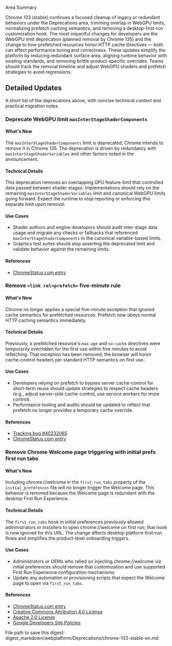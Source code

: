 Area Summary

Chrome 133 (stable) continues a focused cleanup of legacy or redundant behaviors under the Deprecations area, trimming overlap in WebGPU limits, normalizing prefetch caching semantics, and removing a desktop-first-run customization hook. The most impactful changes for developers are the WebGPU limit deprecation (planned removal by Chrome 135) and the change to how prefetched resources honor HTTP cache directives — both can affect performance tuning and correctness. These updates simplify the platform by reducing redundant surface area, aligning runtime behavior with existing standards, and removing brittle product-specific overrides. Teams should track the removal timeline and adjust WebGPU shaders and prefetch strategies to avoid regressions.

## Detailed Updates

A short list of the deprecations above, with concise technical context and practical migration notes.

### Deprecate WebGPU limit `maxInterStageShaderComponents`

#### What's New
The `maxInterStageShaderComponents` limit is deprecated; Chrome intends to remove it in Chrome 135. The deprecation is driven by redundancy with `maxInterStageShaderVariables` and other factors noted in the announcement.

#### Technical Details
This deprecation removes an overlapping GPU feature-limit that controlled data passed between shader stages. Implementations should rely on the remaining `maxInterStageShaderVariables` limit and canonical WebGPU limits going forward. Expect the runtime to stop reporting or enforcing this separate limit upon removal.

#### Use Cases
- Shader authors and engine developers should audit inter-stage data usage and migrate any checks or fallbacks that referenced `maxInterStageShaderComponents` to the canonical variable-based limits.
- Graphics test suites should stop asserting the deprecated limit and validate behavior against the remaining limits.

#### References
- [ChromeStatus.com entry](https://chromestatus.com/feature/4853767735083008)

### Remove `<link rel=prefetch>` five-minute rule

#### What's New
Chrome no longer applies a special five-minute exception that ignored cache semantics for prefetched resources. Prefetch now obeys normal HTTP caching semantics immediately.

#### Technical Details
Previously, a prefetched resource's `max-age` and `no-cache` directives were temporarily overridden for the first use within five minutes to avoid refetching. That exception has been removed; the browser will honor cache-control headers per standard HTTP semantics on first use.

#### Use Cases
- Developers relying on prefetch to bypass server cache-control for short-term reuse should update strategies to respect cache headers (e.g., adjust server-side cache-control, use service workers for more control).
- Performance tooling and audits should be updated to reflect that prefetch no longer provides a temporary cache override.

#### References
- [Tracking bug #40232065](https://issues.chromium.org/issues/40232065)
- [ChromeStatus.com entry](https://chromestatus.com/feature/5087526916718592)

### Remove Chrome Welcome page triggering with initial prefs first run tabs

#### What's New
Including chrome://welcome in the `first_run_tabs` property of the `initial_preferences` file will no longer trigger the Welcome page. This behavior is removed because the Welcome page is redundant with the desktop First Run Experience.

#### Technical Details
The `first_run_tabs` hook in initial preferences previously allowed administrators or installers to open chrome://welcome on first run; that hook is now ignored for this URL. The change affects desktop platform first-run flows and simplifies the product-level onboarding triggers.

#### Use Cases
- Administrators or OEMs who relied on injecting chrome://welcome via initial preferences should remove that customization and use supported First Run Experience configuration mechanisms.
- Update any automation or provisioning scripts that expect the Welcome page to open via `first_run_tabs`.

#### References
- [ChromeStatus.com entry](https://chromestatus.com/feature/5118328941838336)
- [Creative Commons Attribution 4.0 License](https://creativecommons.org/licenses/by/4.0/)
- [Apache 2.0 License](https://www.apache.org/licenses/LICENSE-2.0)
- [Google Developers Site Policies](https://developers.google.com/site-policies)

File path to save this digest:
digest_markdown/webplatform/Deprecations/chrome-133-stable-en.md